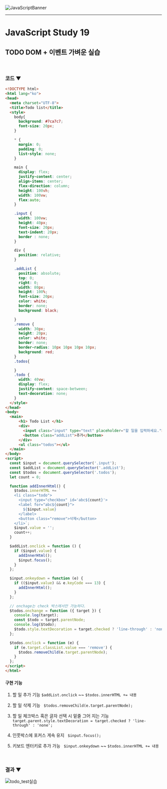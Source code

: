 

![JavaScriptBanner](https://user-images.githubusercontent.com/31315644/65933403-536fe400-e44c-11e9-981d-c4e8c1f86998.png)

------

# JavaScript Study 19

## TODO DOM + 이벤트 가벼운 실습

<br/>

### 코드 ▼

~~~html
<!DOCTYPE html>
<html lang="ko">
<head>
  <meta charset="UTF-8">
  <title>Todo list</title>
  <style>
    body{
      background: #7ca7c7;
      font-size: 20px;
    }

    * {
      margin: 0;
      padding: 0;
      list-style: none;
    }

    main {
      display: flex;
      justify-content: center;
      align-items: center;
      flex-direction: column;
      height: 100vh;
      width: 100vw;
      flex:auto;
    }

    .input {
      width: 100vw;
      height: 40px;
      font-size: 20px;
      text-indent: 20px;
      border : none;
    }

    div {
      position: relative;
    }

    .addList {
      position: absolute;
      top: 0;
      right: 0;
      width: 80px;
      height: 100%;
      font-size: 20px;
      color: white;
      border: none;
      background: black;

    }
    .remove {
      width: 30px;
      height: 20px;
      color: white;
      border: none;
      border-radius: 10px 10px 10px 10px;
      background: red;
    }
    .todos{

    }
    .todo {
      width: 40vw;
      display: flex;
      justify-content: space-between;
      text-decoration: none;
    }
  </style>
</head>
<body>
  <main>
      <h1> Todo List </h1>
      <div>
        <input class="input" type="text" placeholder="할 일을 입력하세요.">
        <button class="addList">추가</button>
      </div>
      <ul class="todos"></ul>
  </main>
</body>
<script>
  const $input = document.querySelector('.input');
  const $addList = document.querySelector('.addList');
  const $todos = document.querySelector('.todos');
  let count = 0;

  function addInnerHtml() {
    $todos.innerHTML += `
    <li class="todo">
      <input type="checkbox" id='abc${count}'>
      <label for="abc${count}">
        ${$input.value}
      </label>
      <button class="remove">삭제</button>
    </li>`;
    $input.value = '';
    count++;
  }

  $addList.onclick = function () {
    if ($input.value) {
      addInnerHtml();
      $input.focus();
    }
  };

  $input.onkeydown = function (e) {
    if (($input.value) && e.keyCode === 13) {
      addInnerHtml();
    }
  };

  // onchage는 check 박스에서만 가능하다.
  $todos.onchange = function ({ target }) {
    console.log(target);
    const $todo = target.parentNode;
    console.log($todo);
    $todo.style.textDecoration = target.checked ? 'line-through' : 'none';
  };

  $todos.onclick = function (e) {
    if (e.target.classList.value === 'remove') {
      $todos.removeChild(e.target.parentNode);
    }
  };
</script>
</html>
~~~

#### 구현 기능

1. 할 일 추가 기능 `$addList.onclick` ~~ `$todos.innerHTML += 내용`

2. 할 일 삭제 기능 ` $todos.removeChild(e.target.parentNode);`

3. 할 일 체크박스 혹은 글자 선택 시 밑줄 그어 지는 기능 
`target.parent.style.textDecoration = target.checked ? 'line-through' : 'none';`

4. 인풋박스에 포커스 게속 유지 ` $input.focus();`

5. 키보드 엔터키로 추가 가능 ` $input.onkeydown` ~~ `$todos.innerHTML += 내용`

<br/>

### 결과 ▼

![todo_test실습](https://user-images.githubusercontent.com/31315644/67956050-d7c5aa80-fc36-11e9-874e-e00a287ef8ae.jpeg)

